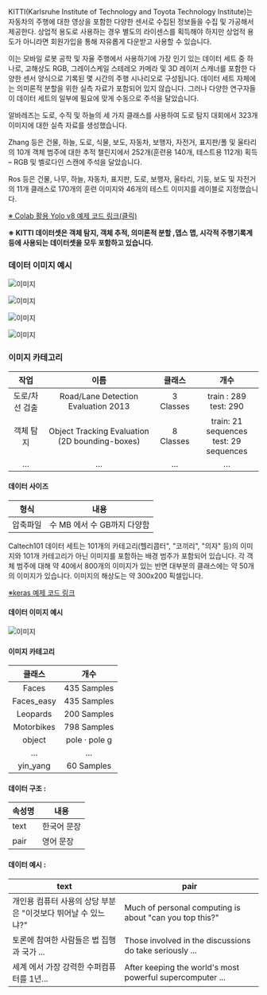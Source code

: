 KITTI(Karlsruhe Institute of Technology and Toyota Technology Institute)는 자동차의 주행에 대한 영상을 포함한 다양한 센서로 수집된 정보들을 수집 및 가공해서 제공한다. 상업적 용도로 사용하는 경우 별도의 라이센스를 획득해야 하지만 상업적 용도가 아니라면 회원가입을 통해 자유롭게 다운받고 사용할 수 있습니다.

이는 모바일 로봇 공학 및 자율 주행에서 사용하기에 가장 인기 있는 데이터 세트 중 하나로, 고해상도 RGB, 그레이스케일 스테레오 카메라 및 3D 레이저 스캐너를 포함한 다양한 센서 양식으로 기록된 몇 시간의 주행 시나리오로 구성됩니다. 데이터 세트 자체에는 의미론적 분할을 위한 실측 자료가 포함되어 있지 않습니다. 그러나 다양한 연구자들이 데이터 세트의 일부에 필요에 맞게 수동으로 주석을 달았습니다.

알바레즈는 도로, 수직 및 하늘의 세 가지 클래스를 사용하여 도로 탐지 대회에서 323개 이미지에 대한 실측 자료를 생성했습니다.

Zhang 등은 건물, 하늘, 도로, 식물, 보도, 자동차, 보행자, 자전거, 표지판/폴 및 울타리의 10개 객체 범주에 대한 추적 챌린지에서 252개(훈련용 140개, 테스트용 112개) 획득 – RGB 및 벨로다인 스캔에 주석을 달았습니다. 

Ros 등은 건물, 나무, 하늘, 자동차, 표지판, 도로, 보행자, 울타리, 기둥, 보도 및 자전거의 11개 클래스로 170개의 훈련 이미지와 46개의 테스트 이미지를  레이블로 지정했습니다.

[※ Colab 활용 Yolo v8 예제 코드 링크(클릭)](https://velog.io/@jjanggu84/YOLOv8-Kitti-Dataset-Training)



**※  KITTI 데이터셋은 객체 탐지, 객체 추적, 의미론적 분할 ,뎁스 맵, 시각적 주행기록계 등에 사용되는 데이터셋을 모두 포함하고 있습니다.**



### 데이터 이미지 예시 

![이미지](https://www.cvlibs.net/datasets/kitti/images/header_depth.jpg)

![이미지](https://www.cvlibs.net/datasets/kitti/images/header_tracking.jpg)

![이미지](https://www.cvlibs.net/datasets/kitti/images/header_road.jpg)

![이미지](https://www.cvlibs.net/datasets/kitti/images/header_odometry.jpg)

### 이미지 카테고리
| 작업 |이름| 클래스 |개수|
|:---:|:---:|:---:|:---:|
| 도로/차선 검출 |Road/Lane Detection Evaluation 2013  | 3 Classes| train : 289 <br> test: 290|
| 객체 탐지    |Object Tracking Evaluation (2D bounding-boxes) | 8 Classes|  train: 21 sequences <br> test: 29 sequences|
| …       | …     |…|…



#### 데이터 사이즈

| 형식 | 내용 |
|:---:|:---:|
| 압축파일 | 수 MB 에서 수 GB까지 다양함  |


Caltech101 데이터 세트는 101개의 카테고리(헬리콥터", "코끼리", "의자" 등)의 이미지와 101개 카테고리가 아닌 이미지를 포함하는 배경 범주가 포함되어 있습니다. 각 객체 범주에 대해 약 40에서 800개의 이미지가 있는 반면 대부분의 클래스에는 약 50개의 이미지가 있습니다. 이미지의 해상도는 약 300x200 픽셀입니다. 

[※keras 예제 코드 링크](https://github.com/tilemmpon/Caltech_101_object_classification/blob/master/Caltech_101_split_dataset_and_first_NN.ipynb)

#### 데이터 이미지 예시 
![이미지](https://user-images.githubusercontent.com/26833433/239366386-44171121-b745-4206-9b59-a3be41e16089.png)

#### 이미지 카테고리
| 클래스        | 개수                                                                                                 |
|:--------------:|:-----------------------------------------------------------------------------------------------------------:|
| Faces         | 435 Samples                                    |
| Faces_easy        | 435 Samples                                                         |
| Leopards      | 200 Samples  |
| Motorbikes | 798 Samples |
| object       | pole · pole g                                                        
|    …   |…                                                                                                   |
| yin_yang         | 60 Samples                                             |




#### 데이터 구조 :
| 속성명 | 내용 |
| --- | --- |
| text |한국어 문장|
| pair |영어 문장|


#### 데이터 예시 :
| text | pair | 
| --- | --- | 
|  개인용 컴퓨터 사용의 상당 부분은 "이것보다 뛰어날 수 있느냐?" |Much of personal computing is about "can you top this?"
| 토론에 참여한 사람들은 법 집행과 국가 ... | Those involved in the discussions do take seriously ... | 
 |세계 에서 가장 강력한 수퍼컴퓨터를 1년... | After keeping the world's most powerful supercomputer ...|
